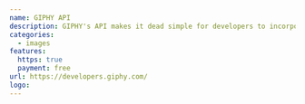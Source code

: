 ```yaml
---
name: GIPHY API
description: GIPHY's API makes it dead simple for developers to incorporate GIPHY's vast library right inside of their apps.
categories:
  - images
features:
  https: true
  payment: free
url: https://developers.giphy.com/
logo:
---
```

